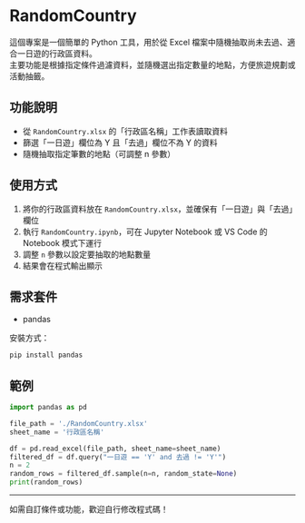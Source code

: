 # RandomCountry

這個專案是一個簡單的 Python 工具，用於從 Excel 檔案中隨機抽取尚未去過、適合一日遊的行政區資料。  
主要功能是根據指定條件過濾資料，並隨機選出指定數量的地點，方便旅遊規劃或活動抽籤。

## 功能說明

- 從 `RandomCountry.xlsx` 的「行政區名稱」工作表讀取資料
- 篩選「一日遊」欄位為 Y 且「去過」欄位不為 Y 的資料
- 隨機抽取指定筆數的地點（可調整 n 參數）

## 使用方式

1. 將你的行政區資料放在 `RandomCountry.xlsx`，並確保有「一日遊」與「去過」欄位
2. 執行 `RandomCountry.ipynb`，可在 Jupyter Notebook 或 VS Code 的 Notebook 模式下運行
3. 調整 `n` 參數以設定要抽取的地點數量
4. 結果會在程式輸出顯示

## 需求套件

- pandas

安裝方式：
```bash
pip install pandas
```

## 範例

```python
import pandas as pd

file_path = './RandomCountry.xlsx'
sheet_name = '行政區名稱'

df = pd.read_excel(file_path, sheet_name=sheet_name)
filtered_df = df.query("一日遊 == 'Y' and 去過 != 'Y'")
n = 2
random_rows = filtered_df.sample(n=n, random_state=None)
print(random_rows)
```

---

如需自訂條件或功能，歡迎自行修改程式碼！


